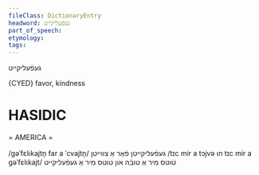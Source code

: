 ```yaml
---
fileClass: DictionaryEntry
headword: געפֿעליקייט
part_of_speech: 
etymology: 
tags: 
---
```

געפֿעליקייט

{CYED}
favor, kindness

HASIDIC
=======
= AMERICA = 

/gəˈfɛlɩkajtn̩ far a ˈcvajtn̩/ געפֿעליקייטן פֿאַר אַ צווייטן
/tɪc mir a tɔjvə ɩn tɪc mir a gəˈfɛlɩkajt/ טוטס מיר אַ טובֿה און טוטס מיר אַ געפֿעליקייט